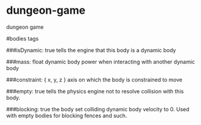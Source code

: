 # dungeon-game
dungeon game

#bodies tags   

###isDynamic: true
tells the engine that this body is a dynamic body

###mass: float
dynamic body power when interacting with another dynamic body

###constraint: { x, y, z }
axis on which the body is constrained to move

###empty: true
tells the physics engine not to resolve collision with this body.

###blocking: true
the body set colliding dynamic body velocity to 0. Used with empty bodies for blocking fences and such.